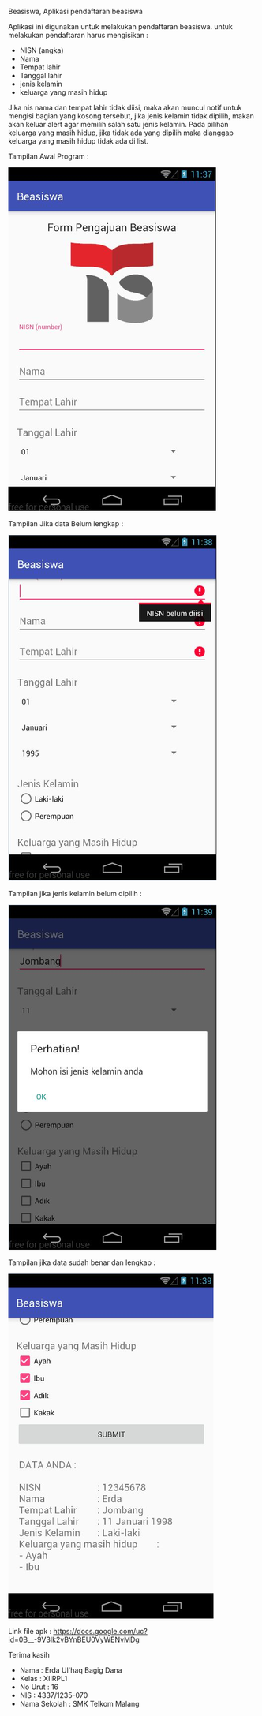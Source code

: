Beasiswa, Aplikasi pendaftaran beasiswa

Aplikasi ini digunakan untuk melakukan pendaftaran beasiswa. untuk melakukan pendaftaran harus mengisikan :
- NISN (angka)
- Nama
- Tempat lahir
- Tanggal lahir
- jenis kelamin
- keluarga yang masih hidup

Jika nis nama dan tempat lahir tidak diisi, maka akan muncul notif untuk mengisi bagian yang kosong tersebut, jika jenis kelamin tidak dipilih, makan akan keluar alert agar memilih salah satu jenis kelamin. Pada pilihan keluarga yang masih hidup, jika tidak ada yang dipilih maka dianggap keluarga yang masih hidup tidak ada di list.

Tampilan Awal Program :

![tampilan awal](https://raw.githubusercontent.com/erdaulhaq/beasiswa/master/tampilanAwal.JPG)


Tampilan Jika data Belum lengkap :

![data tak lengkap](https://raw.githubusercontent.com/erdaulhaq/beasiswa/master/jikaDataBelumLengkap.JPG)


Tampilan jika jenis kelamin belum dipilih :

![jenkel belum milih](https://raw.githubusercontent.com/erdaulhaq/beasiswa/master/JenisKelaminBelumMilih.JPG)


Tampilan jika data sudah benar dan lengkap :

![jenkel belum milih](https://raw.githubusercontent.com/erdaulhaq/beasiswa/master/DataLengkap.JPG)




Link file apk :
https://docs.google.com/uc?id=0B__-9V3Ik2vBYnBEU0VyWENvMDg

Terima kasih
* Nama : Erda Ul'haq Bagig Dana
* Kelas : XIIRPL1
* No Urut : 16
* NIS : 4337/1235-070
* Nama Sekolah : SMK Telkom Malang
